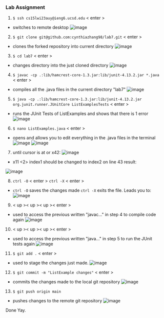 ### Lab Assignment
1)  `$ ssh cs15lwi23auy@ieng6.ucsd.edu` < enter >
- switches to remote desktop
![image](https://user-images.githubusercontent.com/108198218/224517685-b64e8349-1412-40b7-8fd4-cba3aab462d6.png)

2)  `$ git clone git@github.com:cynthiazhang98/lab7.git` < enter >
- clones the forked repository into current directory
![image](https://user-images.githubusercontent.com/108198218/224517717-d09da10e-11e3-45d8-93c1-b5bc770e9c93.png)

3)  `$ cd lab7` < enter >
- changes directory into the just cloned directory
![image](https://user-images.githubusercontent.com/108198218/224517736-3ca23414-7745-472a-8610-881c13c1bfb6.png)

4)  `$ javac -cp .:lib/hamcrest-core-1.3.jar:lib/junit-4.13.2.jar *.java` < enter >
- compiles all the .java files in the current directory "lab7"
![image](https://user-images.githubusercontent.com/108198218/224517749-e6fca065-e7b6-44e4-946b-dbd899c873e7.png)

5)  `$ java -cp .:lib/hamcrest-core-1.3.jar:lib/junit-4.13.2.jar org.junit.runner.JUnitCore ListExamplesTests` < enter >
- runs the JUnit Tests of ListExamples and shows that there is 1 error
![image](https://user-images.githubusercontent.com/108198218/224517934-376c45bb-57b6-4303-aaec-14d9b45e23b6.png)

6)  `$ nano ListExamples.java` < enter >
- opens and allows you to edit everything in the .java files in the terminal
![image](https://user-images.githubusercontent.com/108198218/224517944-ee3234aa-2a9a-43f0-9162-a2a78ee8a4f1.png)
![image](https://user-images.githubusercontent.com/108198218/224517787-781dee77-71cc-4f97-ad54-8376ebc37d41.png)

7)  <down> until cursor is at or <down> x42:
![image](https://user-images.githubusercontent.com/108198218/224517974-50195da8-838a-472b-b492-322056eb7db0.png)
- <right>x11 <backspace> <2> index1 should be changed to index2 on line 43
  result:
  
![image](https://user-images.githubusercontent.com/108198218/224518005-b6cf97af-05f8-4af3-becf-b20ae4aa1ad7.png)


8)  `ctrl -O` < enter > `ctrl -X` < enter >
- `ctrl -O` saves the changes made `ctrl -X` exits the file. Leads you to:
![image](https://user-images.githubusercontent.com/108198218/224517944-ee3234aa-2a9a-43f0-9162-a2a78ee8a4f1.png)

9)  < up >< up >< up >< enter > 
- used to access the previous written "javac..." in step 4 to compile code again
![image](https://user-images.githubusercontent.com/108198218/224517749-e6fca065-e7b6-44e4-946b-dbd899c873e7.png)

10) < up >< up >< up >< enter >
- used to access the previous written "java..." in step 5 to run the JUnit tests again
![image](https://user-images.githubusercontent.com/108198218/224518049-734b7be3-0288-4607-8cc0-a6be2fea1b88.png)

11) `$ git add .` < enter >
- used to stage the changes just made.
![image](https://user-images.githubusercontent.com/108198218/224518081-7ef88be9-94de-4a9c-8d32-f98cae3ce9e3.png)

12) `$ git commit -m "ListExample changes"` < enter >
- commits the changes made to the local git repository
![image](https://user-images.githubusercontent.com/108198218/224518084-95dea7ed-becf-4470-93bd-3ecdc067731c.png)

13) `$ git push origin main` <enter> <enter password>
- pushes changes to the remote git repository
![image](https://user-images.githubusercontent.com/108198218/224518106-f021ab9f-578d-490c-80c7-f80b04bcd2e7.png)

Done Yay.

